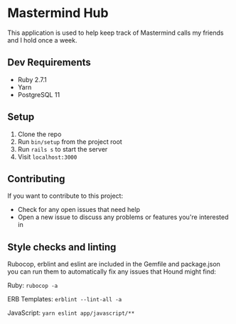 # Mastermind Hub

This application is used to help keep track of Mastermind calls my friends and I
hold once a week.

## Dev Requirements

* Ruby 2.7.1
* Yarn
* PostgreSQL 11

## Setup

1. Clone the repo
1. Run `bin/setup` from the project root
1. Run `rails s` to start the server
1. Visit `localhost:3000`

## Contributing

If you want to contribute to this project: 

* Check for any open issues that need help
* Open a new issue to discuss any problems or features you're interested in


## Style checks and linting

Rubocop, erblint and eslint are included in the Gemfile and package.json you can
run them to automatically fix any issues that Hound might find:

Ruby:
`rubocop -a`

ERB Templates:
`erblint --lint-all -a`

JavaScript:
`yarn eslint app/javascript/**`
